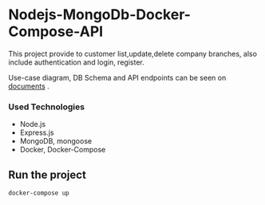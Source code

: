# Nodejs-MongoDb-Docker-Compose-API

This project provide to customer list,update,delete company branches, also include authentication and login, register.

Use-case diagram, DB Schema and API endpoints can be seen on [documents](https://github.com/sfkara/Nodejs-MongoDb-Docker-Compose-APi/tree/main/documentsfolder) .


### Used Technologies

- Node.js
- Express.js
- MongoDB, mongoose
- Docker, Docker-Compose



## Run the project

```sh
docker-compose up
```
